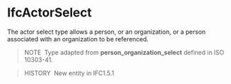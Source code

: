 # IfcActorSelect

The actor select type allows a person, or an organization, or a person associated with an organization to be referenced.

> NOTE&nbsp; Type adapted from **person_organization_select** defined in ISO 10303-41.

> HISTORY&nbsp; New entity in IFC1.5.1
